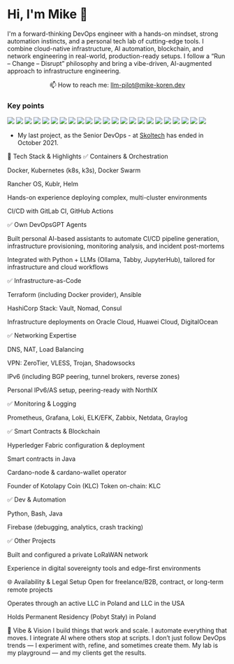 # Hi, I'm Mike 👋
I'm a forward-thinking DevOps engineer with a hands-on mindset, strong automation instincts, and a personal tech lab of cutting-edge tools. I combine cloud-native infrastructure, AI automation, blockchain, and network engineering in real-world, production-ready setups. I follow a “Run – Change – Disrupt” philosophy and bring a vibe-driven, AI-augmented approach to infrastructure engineering.


  
<p align='center'>
   📫 How to reach me: <a href='mailto:llm-pilot@mike-koren.dev'>llm-pilot@mike-koren.dev</a>



### Key points
<p align='left'>
       <img src="https://img.shields.io/badge/Linux-FCC624?style=for-the-badge&logo=linux&logoColor=black"/>
       <img src="https://img.shields.io/badge/Ubuntu-E95420?style=for-the-badge&logo=ubuntu&logoColor=white"/>
       <img src="https://img.shields.io/badge/Debian-A81D33?style=for-the-badge&logo=debian&logoColor=white"/>
       <img src="https://img.shields.io/badge/mac%20os-000000?style=for-the-badge&logo=apple&logoColor=white"/>
       <img src="https://img.shields.io/badge/Red%20Hat-EE0000?style=for-the-badge&logo=redhat&logoColor=white"/>
       <img src="https://img.shields.io/badge/VIM-%2311AB00.svg?&style=for-the-badge&logo=vim&logoColor=white"/>
       <img src="https://img.shields.io/badge/Raspberry%20Pi-A22846?style=for-the-badge&logo=Raspberry%20Pi&logoColor=white"/>
       <img src="https://img.shields.io/badge/Google_Play-414141?style=for-the-badge&logo=google-play&logoColor=white"/>
       <img src="https://img.shields.io/badge/App_Store-0D96F6?style=for-the-badge&logo=app-store&logoColor=white"/>
       <img src="https://img.shields.io/badge/GNU%20Bash-4EAA25?style=for-the-badge&logo=GNU%20Bash&logoColor=white"/>
       <img src="https://img.shields.io/badge/Telegram-2CA5E0?style=for-the-badge&logo=telegram&logoColor=white"/>
       <img src="https://img.shields.io/badge/Slack-4A154B?style=for-the-badge&logo=slack&logoColor=white"/>
       <img src="https://img.shields.io/badge/PostgreSQL-316192?style=for-the-badge&logo=postgresql&logoColor=white"/>
       <img src="https://img.shields.io/badge/MongoDB-white?style=for-the-badge&logo=mongodb&logoColor=4EA94B"/>
       <img src="https://img.shields.io/badge/Elastic_Search-005571?style=for-the-badge&logo=elasticsearch&logoColor=white"/>
       <img src="https://img.shields.io/badge/Shell_Script-121011?style=for-the-badge&logo=gnu-bash&logoColor=white"/>
       <img src="https://img.shields.io/badge/Git-F05032?style=for-the-badge&logo=git&logoColor=white"/>
       <img src="https://img.shields.io/badge/Nginx-009639?style=for-the-badge&logo=nginx&logoColor=white"/>
       <img src="https://img.shields.io/badge/Ansible-000000?style=for-the-badge&logo=ansible&logoColor=white"/>
       <img src="https://img.shields.io/badge/Jenkins-D24939?style=for-the-badge&logo=Jenkins&logoColor=white"/>
       <img src="https://img.shields.io/badge/Jira-0052CC?style=for-the-badge&logo=Jira&logoColor=white"/>
       <img src="https://img.shields.io/badge/Jira-0052CC?style=for-the-badge&logo=Jira&logoColor=white"/>
       <img src="https://img.shields.io/badge/Kibana-005571?style=for-the-badge&logo=Kibana&logoColor=white"/>
</p>
   
*   My last project, as the Senior DevOps - at [Skoltech](https://www.linkedin.com/school/skolkovo-institute-of-science-and-technology/) has ended in October 2021. 

🔧 Tech Stack & Highlights
✅ Containers & Orchestration

Docker, Kubernetes (k8s, k3s), Docker Swarm

Rancher OS, Kublr, Helm

Hands-on experience deploying complex, multi-cluster environments

CI/CD with GitLab CI, GitHub Actions

✅ Own DevOpsGPT Agents

Built personal AI-based assistants to automate CI/CD pipeline generation, infrastructure provisioning, monitoring analysis, and incident post-mortems

Integrated with Python + LLMs (Ollama, Tabby, JupyterHub), tailored for infrastructure and cloud workflows

✅ Infrastructure-as-Code

Terraform (including Docker provider), Ansible

HashiCorp Stack: Vault, Nomad, Consul

Infrastructure deployments on Oracle Cloud, Huawei Cloud, DigitalOcean

✅ Networking Expertise

DNS, NAT, Load Balancing

VPN: ZeroTier, VLESS, Trojan, Shadowsocks

IPv6 (including BGP peering, tunnel brokers, reverse zones)

Personal IPv6/AS setup, peering-ready with NorthIX

✅ Monitoring & Logging

Prometheus, Grafana, Loki, ELK/EFK, Zabbix, Netdata, Graylog

✅ Smart Contracts & Blockchain

Hyperledger Fabric configuration & deployment

Smart contracts in Java

Cardano-node & cardano-wallet operator

Founder of Kotolapy Coin (KLC)
Token on-chain: KLC

✅ Dev & Automation

Python, Bash, Java

Firebase (debugging, analytics, crash tracking)

✅ Other Projects

Built and configured a private LoRaWAN network

Experience in digital sovereignty tools and edge-first environments

🌐 Availability & Legal Setup
Open for freelance/B2B, contract, or long-term remote projects

Operates through an active LLC in Poland and LLC in the USA

Holds Permanent Residency (Pobyt Stały) in Poland

🧩 Vibe & Vision
I build things that work and scale. I automate everything that moves. I integrate AI where others stop at scripts. I don’t just follow DevOps trends — I experiment with, refine, and sometimes create them. My lab is my playground — and my clients get the results.

